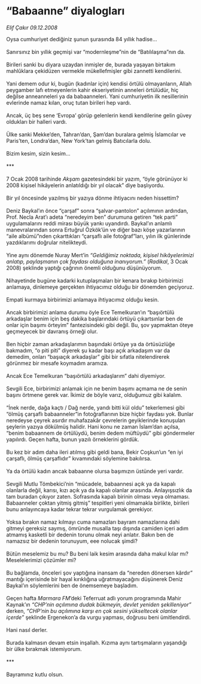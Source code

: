 # “Babaanne” diyalogları

*Elif Çakır 09.12.2008*

<div class="taraf_structure_2col_1zq">
<div class="margen_n">



 <p>Oysa cumhuriyet dediğiniz şunun şurasında 84 yıllık hadise... <br/><br/>Sanırsınız bin yıllık geçmişi var “modernleşme”nin de “Batılılaşma”nın da. <br/><br/>Birileri sanki bu diyara uzaydan inmişler de, burada yaşayan birtakım mahlûklara çekidüzen vermekle mükellefmişler gibi zannetti kendilerini. <br/><br/>Yani demem odur ki, bugün (kadınlar için) kendisi örtülü olmayanların, Allah peygamber lafı etmeyenlerin kahir ekseriyetinin anneleri örtülüdür, hiç değilse anneanneleri ya da babaanneleri. Yani cumhuriyetin ilk nesillerinin evlerinde namaz kılan, oruç tutan birileri hep vardı. <br/><br/>Ancak, üç beş sene ‘Evropa’ görüp gelenlerin kendi kendilerine gelin güvey oldukları bir halleri vardı. <br/><br/>Ülke sanki Mekke’den, Tahran’dan, Şam’dan buralara gelmiş İslamcılar ve Paris’ten, Londra’dan, New York’tan gelmiş Batıcılarla dolu. <br/><br/>Bizim kesim, sizin kesim... <br/><br/>*** <br/><br/>7 Ocak 2008 tarihinde <i>Akşam</i> gazetesindeki bir yazım, “öyle görünüyor ki 2008 kişisel hikâyelerin anlatıldığı bir yıl olacak” diye başlıyordu. <br/><br/>Bir yıl öncesinde yazılmış bir yazıya dönme ihtiyacını neden hissettim? <br/><br/>Deniz Baykal’ın önce “çarşaf” sonra “şalvar-pantolon” açılımının ardından, Prof. Necla Arat’ı adeta “neredeyim ben” durumuna getiren “tek parti” uygulamalarını reddi mirası büyük yankı uyandırdı. Baykal’ın anlamlı manevralarından sonra Ertuğrul Özkök’ün ve diğer bazı köşe yazarlarının “aile albümü”nden çıkarttıkları “çarşaflı aile fotoğraf”ları, yılın ilk günlerinde yazdıklarımı doğrular nitelikteydi. <br/><br/>Yine aynı dönemde Nuray Mert’in <i>“Geldiğimiz noktada, kişisel hikâyelerimizi anlatıp, paylaşmanın çok faydası olduğuna inanıyorum.”</i> (<i>Radikal</i>, 3 Ocak 2008) şeklinde yaptığı çağrının önemli olduğunu düşünüyorum. <br/><br/>Nihayetinde bugüne kadarki kutuplaşmaları bir kenara bırakıp birbirimizi anlamaya, dinlemeye gerçekten ihtiyacımız olduğu bir dönemden geçiyoruz. <br/><br/>Empati kurmaya birbirimizi anlamaya ihtiyacımız olduğu kesin. <br/><br/>Ancak birbirimizi anlama durumu öyle Ece Temelkuran’ın “başıörtülü arkadaşlar benim için beş dakika başlarındaki örtüyü çıkartsınlar ben de onlar için başımı örteyim” fantezisindeki gibi değil. Bu, şov yapmaktan öteye geçmeyecek bir davranış örneği olur. <br/><br/>Ben hiçbir zaman arkadaşlarımın başındaki örtüye ya da örtüsüzlüğe bakmadım, “o piti piti” diyerek şu kadar başı açık arkadaşım var da demedim, onları “başıaçık arkadaşlar” gibi bir sıfatla nitelendirerek görünmez bir mesafe koymadım aramıza. <br/><br/>Ancak Ece Temelkuran “başıörtülü arkadaşlarım” dahi diyemiyor. <br/><br/>Sevgili Ece, birbirimizi anlamak için ne benim başımı açmama ne de senin başını örtmene gerek var. İkimiz de böyle varız, olduğumuz gibi kalalım. <br/><br/>“İnek nerde, dağa kaçtı / Dağ nerde, yandı bitti kül oldu” tekerlemesi gibi “ölmüş çarşaflı babaanneler”in fotoğraflarının bize hiçbir faydası yok. Bunlar neredeyse çeyrek asırdır muhafazakâr çevrelerin geyiklerinde konuşulan şeylerin yazıya dökülmüş halidir. Hani konu ne zaman İslam’dan açılsa, “benim babaannem de örtülüydü, benim dedem müftüydü” gibi göndermeler yapılırdı. Geçen hafta, bunun yazılı örneklerini gördük. <br/><br/>Bu kez bir adım daha ileri atılmış gibi geldi bana, Bekir Coşkun’un “en iyi çarşaflı, ölmüş çarşaflıdır” kıvamındaki söylemine bakılırsa. <br/><br/>Ya da örtülü kadın ancak babaanne olursa başımızın üstünde yeri vardır. <br/><br/>Sevgili Mutlu Tömbekici’nin “mücadele, babaannesi açık ya da kapalı olanlarla değil, karısı, kızı açık ya da kapalı olanlar arasında. Anlayışsızlık da tam buradan çıkıyor zaten. Sofrasında kapalı birinin olması veya olmaması. Babaanneler çoktan yitmiş gitmiş” tespitleri yeni olmamakla birlikte, birileri bunu anlayıncaya kadar tekrar tekrar vurgulamak gerekiyor. <br/><br/>Yoksa bırakın namaz kılmayı cuma namazları bayram namazlarına dahi gitmeyi gereksiz saymış, ömründe musalla taşı dışında camiden içeri adım atmamış kasketli bir dedenin torunu olmak neyi anlatır. Bakın ben de namazsız bir dedenin torunuyum, eee nolucak şimdi? <br/><br/>Bütün meselemiz bu mu? Bu beni laik kesim arasında daha makul kılar mı? Meselelerimizi çözümler mi? <br/><br/>Bu bağlamda, önceleri şov yaptığına inansam da “nereden dönersen kârdır” mantığı içerisinde bir hayal kırıklığına uğratmayacağını düşünerek Deniz Baykal’ın söylemlerini ben de önemsemeye başladım. <br/><br/>Geçen hafta <i>Marmara FM</i>’deki Teferruat adlı yorum programında Mahir Kaynak’ın <i>“CHP’nin açılımına dudak bükmeyin, devlet yeniden şekilleniyor” </i>derken, <i>“CHP’nin bu açılımına karşı en çok sesini yükseltecek olanlar içerde”</i> şeklinde Ergenekon’a da vurgu yapması, doğrusu beni ümitlendirdi. <br/><br/>Hani nasıl derler. <br/><br/>Burada kalmasın devam etsin inşallah. Kızıma aynı tartışmaların yaşandığı bir ülke bırakmak istemiyorum. <br/><br/>*** <br/><br/>Bayramınız kutlu olsun.</p>

<br/>


<div id="taraf_not">
</div>

</div>


</div>
